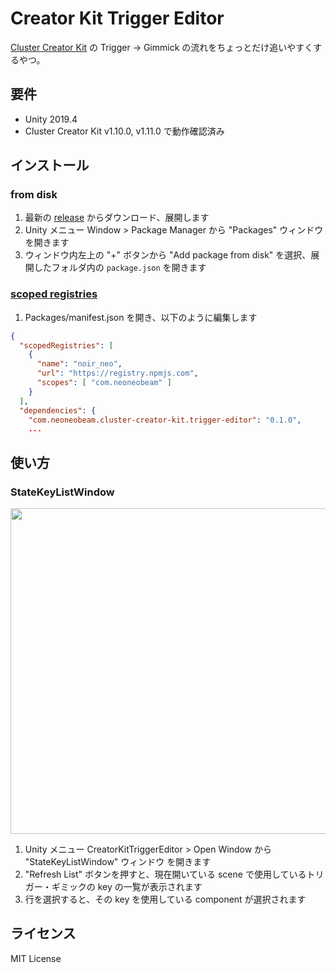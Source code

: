 # Creator Kit Trigger Editor

[Cluster Creator Kit](https://github.com/ClusterVR/ClusterCreatorKit) の Trigger -> Gimmick の流れをちょっとだけ追いやすくするやつ。

## 要件

- Unity 2019.4
- Cluster Creator Kit v1.10.0, v1.11.0 で動作確認済み

## インストール

### from disk

1. 最新の [release](https://github.com/noir-neo/CreatorKitTriggerEditor/releases) からダウンロード、展開します
1. Unity メニュー Window > Package Manager から "Packages" ウィンドウを開きます
1. ウィンドウ内左上の "+" ボタンから "Add package from disk" を選択、展開したフォルダ内の `package.json` を開きます

### [scoped registries](https://docs.unity3d.com/Manual/upm-scoped.html)

1. Packages/manifest.json を開き、以下のように編集します

```Packages/manifest.json
{
  "scopedRegistries": [
    {
      "name": "noir_neo",
      "url": "https://registry.npmjs.com",
      "scopes": [ "com.neoneobeam" ]
    }
  ],
  "dependencies": {
    "com.neoneobeam.cluster-creator-kit.trigger-editor": "0.1.0",
    ...
```

## 使い方

### StateKeyListWindow

<img width="521" src="https://user-images.githubusercontent.com/3272594/102250045-67ffa580-3f46-11eb-83d7-ecec4bd8607c.png">

1. Unity メニュー CreatorKitTriggerEditor > Open Window から "StateKeyListWindow" ウィンドウ を開きます
1. "Refresh List" ボタンを押すと、現在開いている scene で使用しているトリガー・ギミックの key の一覧が表示されます
1. 行を選択すると、その key を使用している component が選択されます

## ライセンス

MIT License

